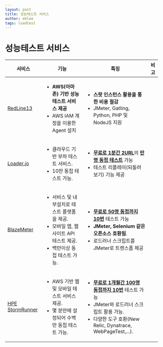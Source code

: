 ```yaml
---
layout: post
title: 성능테스트 서비스 
author: eblee
tags: loadtest
---
```


# 성능테스트 서비스

<table class="confluenceTable tablesorter tablesorter-default stickyTableHeaders">
<thead class="tableFloatingHeaderOriginal">
<tr class="tablesorter-headerRow"><th class="confluenceTh sortableHeader" tabindex="0" data-column="0">
<div class="tablesorter-header-inner">서비스</div>
</th><th class="confluenceTh sortableHeader" tabindex="0" data-column="1">
<div class="tablesorter-header-inner">기능</div>
</th><th class="confluenceTh sortableHeader" tabindex="0" data-column="2">
<div class="tablesorter-header-inner">특징</div>
</th><th class="confluenceTh sortableHeader" tabindex="0" data-column="3">
<div class="tablesorter-header-inner">비고</div>
</th></tr>
</thead>
<tbody>
<tr>
<td><a class="external-link" href="https://www.redline13.com/blog/" rel="nofollow">RedLine13</a></td>
<td>
<ul>
<li><strong>AWS(아마존) 기반 성능테스트 서비스 제공</strong></li>
<li>AWS IAM 계정을 이용한 Agent 설치</li>
</ul>
</td>
<td>
<ul>
<li><strong>스팟 인스턴스 활용을 통한 비용 절감</strong></li>
<li>JMeter, Gatling, Python, PHP 및 NodeJS 지원</li>
</ul>
</td>
<td>&nbsp;</td>
</tr>
<tr>
<td><a class="external-link" href="https://loader.io/" rel="nofollow">Loader.io</a></td>
<td>
<ul>
<li>클라우드 기반 부하 테스트 서비스.</li>
<li>10만 동접 테스트 가능.</li>
</ul>
</td>
<td>
<ul>
<li><span style="text-decoration: underline;"><strong>무료로</strong> <strong>1분간 2URL</strong></span>의 <span style="text-decoration: underline;"><strong>만명 동접 테스트</strong></span> 가능</li>
<li>테스트 리플레이(되돌려보기) 기능 제공</li>
</ul>
</td>
<td>&nbsp;</td>
</tr>
<tr>
<td colspan="1"><a class="external-link" href="https://www.blazemeter.com/" rel="nofollow">BlazeMeter</a></td>
<td colspan="1">
<ul>
<li>서비스 및 내부설치로 테스트 플랫폼을 제공.</li>
<li>모바일 앱, 웹사이트 API 테스트 제공.</li>
<li>백만이상 동접 테스트 가능.</li>
</ul>
</td>
<td colspan="1">
<ul>
<li><span style="text-decoration: underline;"><strong>무료로 50명 동접까지 10번</strong></span> 테스트 가능</li>
<li><strong>JMeter, Selenium 같은 오픈소스 호환됨</strong>.</li>
<li>로드러너 스크립트를 JMeter로 트랜스폼 제공</li>
</ul>
</td>
<td colspan="1">&nbsp;</td>
</tr>
<tr>
<td colspan="1"><a class="external-link" href="http://www8.hp.com/kr/ko/software-solutions/stormrunner-load-agile-cloud-testing/" rel="nofollow">HPE StormRunner</a></td>
<td colspan="1">
<ul>
<li>AWS 기반 웹 및 모바일 테스트 서비스 제공.</li>
<li>몇 분만에 설정되어 수백만 동접 테스트 가능.</li>
</ul>
</td>
<td colspan="1">
<ul>
<li><span style="text-decoration: underline;"><strong>무료로 1개월간 100명 동접까지 10번</strong></span> 테스트 가능</li>
<li>JMeter와 로드러너 스크립트 활용 가능.</li>
<li>다양한 도구 호환(New Relic, Dynatrace, WebPageTest,...).</li>
</ul>
</td>
<td colspan="1">&nbsp;</td>
</tr>
</tbody>
</table>